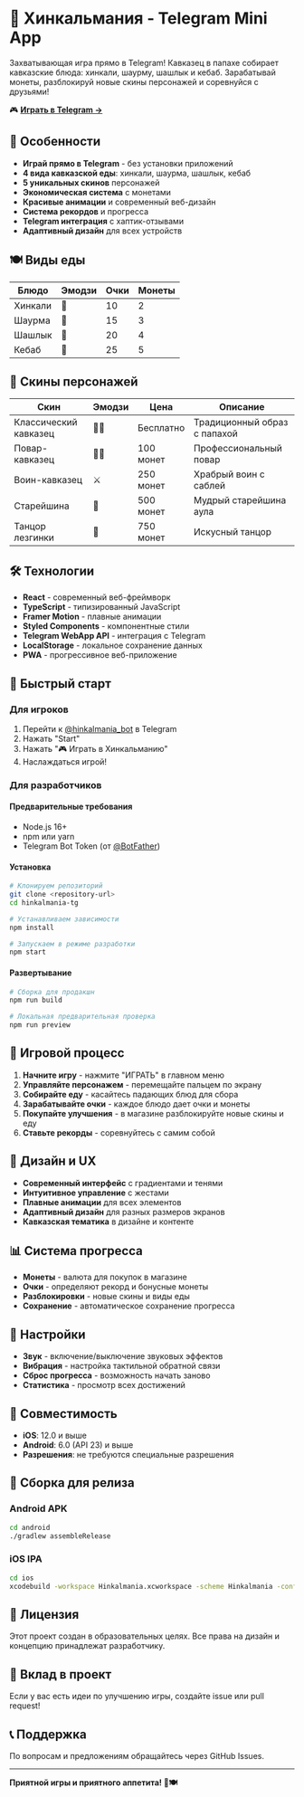 # 🥟 Хинкальмания - Telegram Mini App

Захватывающая игра прямо в Telegram! Кавказец в папахе собирает кавказские блюда: хинкали, шаурму, шашлык и кебаб. Зарабатывай монеты, разблокируй новые скины персонажей и соревнуйся с друзьями!

🎮 **[Играть в Telegram →](https://t.me/hinkalmania_bot)**

## 🚀 Особенности

- **Играй прямо в Telegram** - без установки приложений
- **4 вида кавказской еды**: хинкали, шаурма, шашлык, кебаб
- **5 уникальных скинов** персонажей  
- **Экономическая система** с монетами
- **Красивые анимации** и современный веб-дизайн
- **Система рекордов** и прогресса
- **Telegram интеграция** с хаптик-отзывами
- **Адаптивный дизайн** для всех устройств

## 🍽️ Виды еды

| Блюдо | Эмодзи | Очки | Монеты |
|-------|--------|------|--------|
| Хинкали | 🥟 | 10 | 2 |
| Шаурма | 🥙 | 15 | 3 |
| Шашлык | 🍖 | 20 | 4 |
| Кебаб | 🥪 | 25 | 5 |

## 👤 Скины персонажей

| Скин | Эмодзи | Цена | Описание |
|------|--------|------|----------|
| Классический кавказец | 👨‍🦱 | Бесплатно | Традиционный образ с папахой |
| Повар-кавказец | 👨‍🍳 | 100 монет | Профессиональный повар |
| Воин-кавказец | ⚔️ | 250 монет | Храбрый воин с саблей |
| Старейшина | 👴 | 500 монет | Мудрый старейшина аула |
| Танцор лезгинки | 💃 | 750 монет | Искусный танцор |

## 🛠️ Технологии

- **React** - современный веб-фреймворк
- **TypeScript** - типизированный JavaScript  
- **Framer Motion** - плавные анимации
- **Styled Components** - компонентные стили
- **Telegram WebApp API** - интеграция с Telegram
- **LocalStorage** - локальное сохранение данных
- **PWA** - прогрессивное веб-приложение

## 🚀 Быстрый старт

### Для игроков
1. Перейти к [@hinkalmania_bot](https://t.me/hinkalmania_bot) в Telegram
2. Нажать "Start" 
3. Нажать "🎮 Играть в Хинкальманию"
4. Наслаждаться игрой!

### Для разработчиков

#### Предварительные требования
- Node.js 16+
- npm или yarn
- Telegram Bot Token (от [@BotFather](https://t.me/BotFather))

#### Установка
```bash
# Клонируем репозиторий
git clone <repository-url>
cd hinkalmania-tg

# Устанавливаем зависимости
npm install

# Запускаем в режиме разработки
npm start
```

#### Развертывание
```bash
# Сборка для продакшн
npm run build

# Локальная предварительная проверка
npm run preview
```

## 🎯 Игровой процесс

1. **Начните игру** - нажмите "ИГРАТЬ" в главном меню
2. **Управляйте персонажем** - перемещайте пальцем по экрану
3. **Собирайте еду** - касайтесь падающих блюд для сбора
4. **Зарабатывайте очки** - каждое блюдо дает очки и монеты
5. **Покупайте улучшения** - в магазине разблокируйте новые скины и еду
6. **Ставьте рекорды** - соревнуйтесь с самим собой

## 🎨 Дизайн и UX

- **Современный интерфейс** с градиентами и тенями
- **Интуитивное управление** с жестами
- **Плавные анимации** для всех элементов
- **Адаптивный дизайн** для разных размеров экранов
- **Кавказская тематика** в дизайне и контенте

## 📊 Система прогресса

- **Монеты** - валюта для покупок в магазине
- **Очки** - определяют рекорд и бонусные монеты
- **Разблокировки** - новые скины и виды еды
- **Сохранение** - автоматическое сохранение прогресса

## 🔧 Настройки

- **Звук** - включение/выключение звуковых эффектов
- **Вибрация** - настройка тактильной обратной связи
- **Сброс прогресса** - возможность начать заново
- **Статистика** - просмотр всех достижений

## 📱 Совместимость

- **iOS**: 12.0 и выше
- **Android**: 6.0 (API 23) и выше
- **Разрешения**: не требуются специальные разрешения

## 🚀 Сборка для релиза

### Android APK

```bash
cd android
./gradlew assembleRelease
```

### iOS IPA

```bash
cd ios
xcodebuild -workspace Hinkalmania.xcworkspace -scheme Hinkalmania -configuration Release -archivePath Hinkalmania.xcarchive archive
```

## 📄 Лицензия

Этот проект создан в образовательных целях. Все права на дизайн и концепцию принадлежат разработчику.

## 🤝 Вклад в проект

Если у вас есть идеи по улучшению игры, создайте issue или pull request!

## 📞 Поддержка

По вопросам и предложениям обращайтесь через GitHub Issues.

---

**Приятной игры и приятного аппетита! 🥟🍽️** 